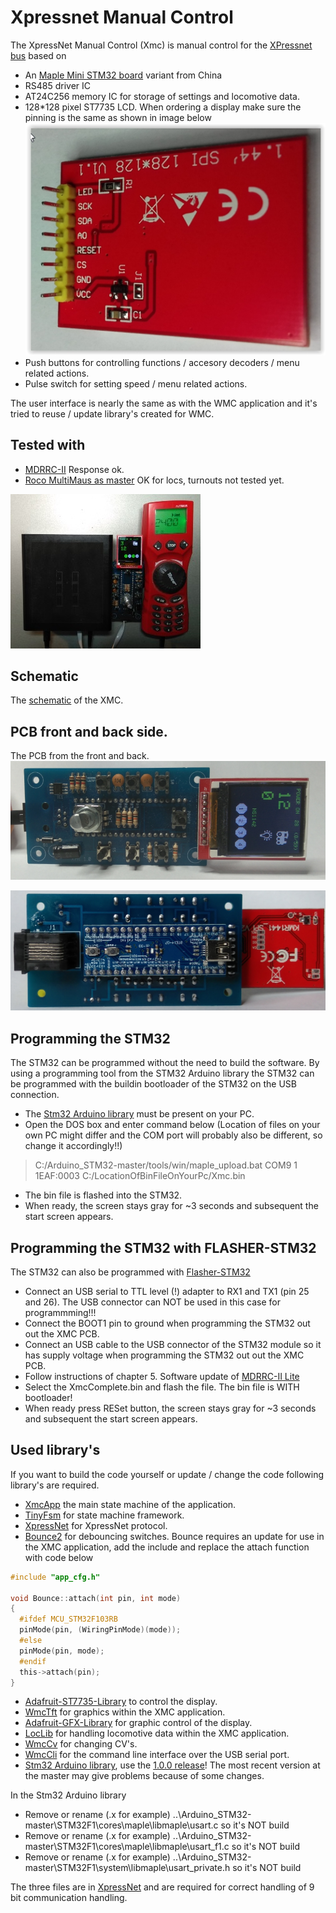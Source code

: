 # Xpressnet Manual Control

The XpressNet Manual Control (Xmc) is manual control for the [XPressnet bus](www.lenzusa.com/1newsite1/Manuals/xpressnet.pdf) based on 

 * An [Maple Mini STM32 board](https://www.leaflabs.com/maple/) variant from China
 * RS485 driver IC
 * AT24C256 memory IC for storage of settings and locomotive data.
 * 128*128 pixel ST7735 LCD. When ordering a display make sure the pinning is the same as shown in image below![](https://github.com/MDRRC/XMC/blob/master/Doc/display.JPG)
 * Push buttons for controlling functions / accesory decoders / menu related actions. 
 * Pulse switch for setting speed / menu related actions.
 
The user interface is nearly the same as with the WMC application and it's tried to reuse / update library's created for WMC.

## Tested with
 * [MDRRC-II](http://members.home.nl/robert.evers/mdrrc2.htm) Response ok. 
 * [Roco MultiMaus as master](https://www.roco.cc/en/product/5215-multimaus-0-0-0-0-0-004001-0/products.html) OK for locs, turnouts not tested yet.

![](https://github.com/MDRRC/XMC/blob/master/Doc/xmc_roco.jpg) 
 
## Schematic
The [schematic](https://github.com/MDRRC/XMC/blob/master/Doc/xmc_schematic.pdf) of the XMC.

## PCB front and back side.
The PCB from the front and back. 
![](https://github.com/MDRRC/XMC/blob/master/Doc/xmc_pcb_front_1.jpg)

![](https://github.com/MDRRC/XMC/blob/master/Doc/xmc_pcb_back.jpg)

## Programming the STM32 
The STM32 can be programmed without the need to build the software. By using a programming tool from the STM32 Arduino library the STM32 can be programmed with the buildin bootloader of the STM32 on the USB connection.
 * The [Stm32 Arduino library](https://github.com/rogerclarkmelbourne/Arduino_STM32) must be present on your PC.
 * Open the DOS box and enter command below (Location of files on your own PC might differ and the COM port will probably also be different, so change it accordingly!!)
 > C:/Arduino_STM32-master/tools/win/maple_upload.bat COM9 1 1EAF:0003 C:/LocationOfBinFileOnYourPc/Xmc.bin
 * The bin file is flashed into the STM32.
 * When ready, the screen stays gray for ~3 seconds and subsequent the start screen appears.
 
## Programming the STM32 with FLASHER-STM32
The STM32 can also be programmed with [Flasher-STM32](https://www.st.com/en/development-tools/flasher-stm32.html)
 * Connect an USB serial to TTL level (!) adapter to RX1 and TX1 (pin 25 and 26). The USB connector can NOT be used in this case for programmming!!! 
 * Connect the BOOT1 pin to ground when programming the STM32 out out the XMC PCB. 
 * Connect an USB cable to the USB connector of the STM32 module so it has supply voltage when programming the STM32 out out the XMC PCB. 
 * Follow instructions of chapter 5. Software update of [MDRRC-II Lite](https://github.com/MDRRC/Doc/blob/master/mdrrc_ii_lite.zip)
 * Select the XmcComplete.bin and flash the file. The bin file is WITH bootloader! 
 * When ready press RESet button, the screen stays gray for ~3 seconds and subsequent the start screen appears.   
 
## Used library's
If you want to build the code yourself or update / change the code following library's are required.
 * [XmcApp](https://github.com/MDRRC/XmcApp) the main state machine of the application.
 * [TinyFsm](https://github.com/digint/tinyfsm) for state machine framework.
 * [XpressNet](https://github.com/MDRRC/XpressNet) for XpressNet protocol.
 * [Bounce2](https://github.com/thomasfredericks/Bounce2) for debouncing switches.
Bounce requires an update for use in the XMC application, add the include and replace the attach function with code below
```c
#include "app_cfg.h"
 
void Bounce::attach(int pin, int mode)
{
  #ifdef MCU_STM32F103RB
  pinMode(pin, (WiringPinMode)(mode));
  #else
  pinMode(pin, mode);
  #endif
  this->attach(pin);
}
```
 * [Adafruit-ST7735-Library](https://github.com/adafruit/Adafruit-ST7735-Library) to control the display.
 * [WmcTft](https://github.com/MDRRC/WmcTft) for graphics within the XMC application.
 * [Adafruit-GFX-Library](https://github.com/adafruit/Adafruit-GFX-Library) for graphic control of the display.
 * [LocLib](https://github.com/MDRRC/LocLib) for handling locomotive data within the XMC application.
 * [WmcCv](https://github.com/MDRRC/WmcCv) for changing CV's.
 * [WmcCli](https://github.com/MDRRC/WmcCli) for the command line interface over the USB serial port.
 * [Stm32 Arduino library](https://github.com/rogerclarkmelbourne/Arduino_STM32), use the [1.0.0 release](https://github.com/rogerclarkmelbourne/Arduino_STM32/releases/tag/v1.0.0)! The most recent version at the master may give problems because of some changes.  
 
 In the Stm32 Arduino library
 * Remove or rename (.x for example) ..\Arduino_STM32-master\STM32F1\cores\maple\libmaple\usart.c so it's NOT build
 * Remove or rename (.x for example) ..\Arduino_STM32-master\STM32F1\cores\maple\libmaple\usart_f1.c so it's NOT build 
 * Remove or rename (.x for example) ..\Arduino_STM32-master\STM32F1\system\libmaple\usart_private.h so it's NOT build 
 
 The three files are in [XpressNet](https://github.com/MDRRC/XpressNet) and are required for correct handling of 9 bit communication handling.